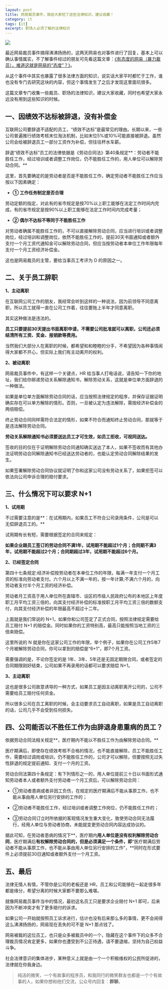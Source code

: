 ```yaml
---
layout: post
title: 网易裁员事件，我给大家挖了这些法律知识，建议收藏！
category: it
tags: [it]
excerpt: 职场人必须了解的法律知识
---
```


![](http://favorites.ren/assets/images/2019/it/wangyi01.jpg)

最近网易裁员事件搞得沸沸扬扬的，这两天网易也对事件进行了回复，基本上可以确认事情属实，不了解事件经过的朋友可先看这篇文章：[《有态度的网易（暴力裁员），难道这就是网易的“态度”？》](http://www.intelyes.xyz/it/2019/11/23/violent-layoffs.html)。

从这个事件中其实也暴露了很多法律方面的知识，说实话大家平时都忙于工作，谁也没有专门去研究这块的内容，但这个事情发生了之后才发现这里面坑很多。

这篇文章专门收集一些裁员、职场的法律知识，建议大家收藏，同时也希望大家永远没有用到这些知识的时候。

## 一、因绩效不达标被辞退，没有补偿金

互联网公司要辞退不适配的员工，“绩效不达标”是最常见的理由。长期以来，一些公司普遍推行绩效考核末位淘汰机制，比如末位5%或10%可能直接被辞退。虽然公司会给被辞退员工一部分工资作为补偿，但往往杯水车薪。

辞退“绩效不达标”员工的法律依据是《劳动合同法》第40条规定**：劳动者不能胜任工作，经过培训或者调整工作岗位，仍不能胜任工作的，用人单位可以解除劳动合同。**

这里，首先要确定的是劳动者是否是不能胜任工作，确定劳动者不能胜任工作应当按以下因素确定：

- **① 工作任务制定是否合理**

劳动定额的指定，对此有的省市规定是按70%以上职工能够在法定工作时间内完成，有的省市规定是按90%以上职工能够在法定工作时间内完成考量；

- **② 偶尔不达标不等同于不能胜任工作**

对劳动者确属不能胜任工作的，不可以直接解除劳动合同，应当进行培训或者调整岗位，经过培训和调整岗位，依然不能胜任工作的，提前30天书面通知或者额外支付一个月工资代通知金可以解除劳动合同，但应当按劳动者本单位工作年限每年支付一个月工资经济补偿金。

这也是网易裁员的主管，要给当事员工考评为 D 的原因之一。

## 二、关于员工辞职

**1、主动离职**

在互联网公司工作的朋友，我经常会听到这样的一种说法，因为前领导不同意离职，所以员工就得一直在公司工作着，往往要拖上半年才同意离职。

其实这种做法是违法的。

**员工只要提前30天提出书面离职申请，不需要公司批准就可以离职，公司还必须结清所有工资、奖金、报销款等费用。**

当然我们大部分人在离职的时候，都希望和和睦睦的分手，不希望因为各种事情闹得大家都不开心，但实际上我们有主动离开的权利。

**2、被动离职**

网易裁员事件中，有这样一个关键点，HR 给当事人打电话说，请告知一下你的地址，我们给你邮递劳动关系解除通知书，解除劳动关系，这就是单位单方面辞退的一种做法。

如果是单位单方面解除劳动合同的话，应当按照法律规定的程序，并保存证据证明确实存在可以单方解除的情形。否则，一旦被认定为违法解除，需按经济补偿金的两倍赔偿。

终止劳动合同同样需符合法定的情形，如果不符合而通知终止劳动合同，那就等于是违法解除劳动合同。

**劳动关系解除通知书必须要送达员工才可生效，如员工拒收，可视同送达。**

签收的目的仅在于证明解除劳动合同通知确实送达了本人，如果不签收而有其他办法证明劳动合同解除通知书已经送达劳动者的，也能认定劳动合同解除结果的发生。

如果签署解除劳动合同协议就证明了你和这家公司没有劳动关系了，如果拒签可以依法向公司申诉合理的赔付要求。

## 三、什么情况下可以要求 N+1

**1、试用期**

不过需要注意的是**：在试用期内，如果员工不符合公司录用条件，公司是可以无偿辞退员工的。**

试用期有长有短，需要根据签定的合同来规定：

**如果企业跟员工签订的劳动合同不满1年，试用期不能超过1个月；合同期不满3年，试用期不能超过2个月；合同期超过3年，试用期不能超过6个月。** 

**2、已经签定合同**

第四十七条规定:经济补偿按劳动者在本单位工作的年限，每满一年支付一个月工资的标准向劳动者支付。六个月以上不满一年的，按一年计算;不满六个月的，向劳动者支付半个月工资的经济补偿。

劳动者月工资高于用人单位所在直辖市、设区的市级人民政府公布的本地区上年度职工月平均工资三倍的，向其支付经济补偿的标准按职工月平均工资三倍的数额支付，向其支付经济补偿的年限最高不超过十二年。

上面就是我们常说的 N+1，如果你和公司签定了正式合同，按照法律规定需要给员工赔付 N+1 的赔偿金。同时如果你的工资特别高，最高只能按照当地工资的三倍来赔偿。

这里所说的 N 就是你在这家公司工作的年限，举个例子，如果你在公司工作5年7个月被解除劳动合同，你可以拿到的赔偿是“6+1”，即7个月工资。

需要强调的是，不论你签定的是 1年、3年、5年还是无固定期限合同，或者签定的合同期限刚好结束，公司如果不再录用的话都可以要求赔偿 N+1。

**3、主动离职**

这也是很多公司故意诱导的一种方式，如果员工是因主动离职离开公司的，公司不需要给员工赔付任何资金。

所以很多公司在员工离职的时候，会主动要求员工自动离职，如果是员工自动离职的话，公司几乎不会受到任何损失。

## 四、公司能否以不胜任工作为由辞退身患重病的员工？

依据劳动合同法相关规定**，医疗期内不能以不胜任工作为由解除劳动合同。**

医疗期满后，即使存在绩效考核不合格的情况，也不能直接解除，员工不能胜任工作，需要经过调岗或培训，仍不能胜任工作的，公司才可以解除，但要按照无过失性辞退的规定提前通知、支付一个月的工资。

劳动合同法第四十条规定：有下列情形之一的，用人单位提前三十日以书面形式通知劳动者本人或者额外支付劳动者一个月工资后，可以解除劳动合同：

- ①劳动者患病或者非因工负伤，在规定的医疗期满后不能从事原工作，也不能从事由用人单位另行安排的工作的；

- ②劳动者不能胜任工作，经过培训或者调整工作岗位，仍不能胜任工作的；

- ③劳动合同订立时所依据的客观情况发生重大变化，致使劳动合同无法履行，经用人单位与劳动者协商，未能就变更劳动合同内容达成协议的。

据此可知，在劳动者患病的情况下**，医疗期内**用人单位是没有权利解除劳动合同**，医疗期满后**有权解除劳动合同的，但是必须满足一个条件，即**“医疗期满后劳动者不能从事原工作，也不能从事由用人单位另行安排的工作”，**同时在形式要件上必须提前30日通知或者额外支付一个月工资。

## 五、最后

法律无情人有情，不管你是公司的老板还是 HR，员工和公司能够在一起走很多年都是缘分，希望分离的时候大家都不要那么难堪。

就像网易裁员事件当中的情况，最初这名员工只是要求企业赔付 N+1 即可，后来因为不断冲突才有了更多赔付的诉求。

如果公司一开始就按照员工诉求进行，估计也没有后来那么多的事情，更不会闹得这么沸沸扬扬的，网易现在丢失的可不是 N+1 那点钱了。

网易被裁的这位员工，也只是众多被裁员中的一个，隐藏在这个事件下的众多不合理裁员情况肯定更多，如果你也遭受到不公正待遇，请不要退缩，坚持为自己权益斗争。

社会法律意识的集体进步，某种意义上就是由一个一个积极维权的公民所促进的，法律就在你我身边。


>纯洁的微笑，一个有故事的程序员，和我同行的微笑群友也都是一个个有故事的人，如果你想和他们交流，公众号内回复：**群聊**。

